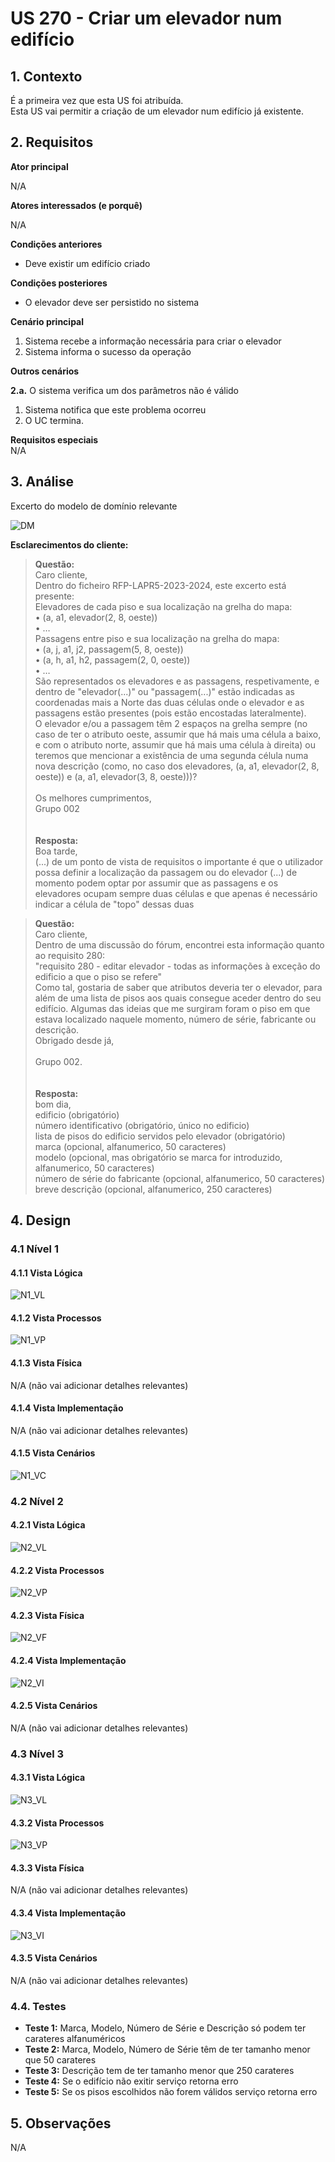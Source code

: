 # US 270 - 	Criar um elevador num edifício

## 1. Contexto

É a primeira vez que esta US foi atribuída.  
Esta US vai permitir a criação de um elevador num edifício já existente. 

## 2. Requisitos

**Ator principal**

N/A

**Atores interessados (e porquê)**

N/A

**Condições anteriores**
* Deve existir um edifício criado

**Condições posteriores**
* O elevador deve ser persistido no sistema

**Cenário principal**
1. Sistema recebe a informação necessária para criar o elevador
2. Sistema informa o sucesso da operação

**Outros cenários**

**2.a.** O sistema verifica um dos parâmetros não é válido
1. Sistema notifica que este problema ocorreu
2. O UC termina.


**Requisitos especiais**</br>
N/A

## 3. Análise

Excerto do modelo de domínio relevante

![DM](../US_270/DM/DM.svg)

**Esclarecimentos do cliente:** </br>

> **Questão:** </br>
Caro cliente,</br>
Dentro do ficheiro RFP-LAPR5-2023-2024, este excerto está presente:</br>
Elevadores de cada piso e sua localização na grelha do mapa:</br>
• (a, a1, elevador(2, 8, oeste))</br>
• …</br>
Passagens entre piso e sua localização na grelha do mapa:</br>
• (a, j, a1, j2, passagem(5, 8, oeste))</br>
• (a, h, a1, h2, passagem(2, 0, oeste))</br>
• …</br>
São representados os elevadores e as passagens, respetivamente, e dentro de "elevador(...)" ou "passagem(...)" estão indicadas as coordenadas mais a Norte das duas células onde o elevador e as passagens estão presentes (pois estão encostadas lateralmente).</br>
O elevador e/ou a passagem têm 2 espaços na grelha sempre (no caso de ter o atributo oeste, assumir que há mais uma célula a baixo, e com o atributo norte, assumir que há mais uma célula à direita) ou teremos que mencionar a existência de uma segunda célula numa nova descrição (como, no caso dos elevadores, (a, a1, elevador(2, 8, oeste)) e (a, a1, elevador(3, 8, oeste)))?</br></br>
Os melhores cumprimentos,</br>
Grupo 002</br></br></br>
**Resposta:** </br>
Boa tarde, </br>
(...) de um ponto de vista de requisitos o importante é que o utilizador possa definir a localização da passagem ou do elevador (...) de momento podem optar por assumir que as passagens e os elevadores ocupam sempre duas células e que apenas é necessário indicar a célula de "topo" dessas duas

>**Questão:** </br>
Caro cliente,</br>
Dentro de uma discussão do fórum, encontrei esta informação quanto ao requisito 280:</br>
"requisito 280 - editar elevador - todas as informações à exceção do edificio a que o piso se refere"</br>
Como tal, gostaria de saber que atributos deveria ter o elevador, para além de uma lista de pisos aos quais consegue aceder dentro do seu edifício. Algumas das ideias que me surgiram foram o piso em que estava localizado naquele momento, número de série, fabricante ou descrição.</br>
Obrigado desde já,</br></br>
Grupo 002.</br></br></br>
**Resposta:** </br>
bom dia,</br>
edificio (obrigatório)</br>
número identificativo (obrigatório, único no edificio)</br>
lista de pisos do edificio servidos pelo elevador (obrigatório)</br>
marca (opcional, alfanumerico, 50 caracteres)</br>
modelo (opcional, mas obrigatório se marca for introduzido, alfanumerico, 50 caracteres)</br>
número de série do fabricante (opcional, alfanumerico, 50 caracteres)</br>
breve descrição (opcional, alfanumerico, 250 caracteres)</br>

## 4. Design

### 4.1 Nível 1

#### 4.1.1 Vista Lógica
![N1_VL](../../N1/VL.svg)
#### 4.1.2 Vista Processos
![N1_VP](../US_270/N1/N1_VP.svg)
#### 4.1.3 Vista Física
N/A (não vai adicionar detalhes relevantes)
#### 4.1.4 Vista Implementação
N/A (não vai adicionar detalhes relevantes)
#### 4.1.5 Vista Cenários
![N1_VC](../../N1/VC.svg)


### 4.2 Nível 2

#### 4.2.1 Vista Lógica
![N2_VL](../../N2/VL.svg)
#### 4.2.2 Vista Processos
![N2_VP](../US_270/N2/N2_VP.svg)
#### 4.2.3 Vista Física
![N2_VF](../../N2/VF.svg)
#### 4.2.4 Vista Implementação
![N2_VI](../../N2/VI.svg)
#### 4.2.5 Vista Cenários
N/A (não vai adicionar detalhes relevantes)


### 4.3 Nível 3

#### 4.3.1 Vista Lógica
![N3_VL](../../N3/VL.svg)
#### 4.3.2 Vista Processos
![N3_VP](../US_270/N3/N3_VP.svg)
#### 4.3.3 Vista Física
N/A (não vai adicionar detalhes relevantes)
#### 4.3.4 Vista Implementação
![N3_VI](../US_270/N3/N3_VI.svg)
#### 4.3.5 Vista Cenários
N/A (não vai adicionar detalhes relevantes)


### 4.4. Testes

* **Teste 1:** Marca, Modelo, Número de Série e Descrição só podem ter carateres alfanuméricos  
* **Teste 2:** Marca, Modelo, Número de Série têm de ter tamanho menor que 50 carateres  
* **Teste 3:** Descrição tem de ter tamanho menor que 250 carateres  
* **Teste 4:** Se o edifício não exitir serviço retorna erro  
* **Teste 5:** Se os pisos escolhidos não forem válidos serviço retorna erro 

## 5. Observações
N/A